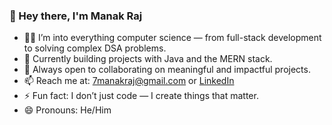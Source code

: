 ### 👋 Hey there, I'm Manak Raj

- 👨‍💻 I’m into everything computer science — from full-stack development to solving complex DSA problems.
- 🌱 Currently building projects with Java and the MERN stack.
- 🤝 Always open to collaborating on meaningful and impactful projects.
- 📫 Reach me at: [7manakraj@gmail.com](mailto:7manakraj@gmail.com) or [LinkedIn](https://linkedin.com/in/manak-raj-427306282)
- ⚡ Fun fact: I don’t just code — I create things that matter.
- 😄 Pronouns: He/Him


<!---
ManakRaj-7/ManakRaj-7 is a ✨ special ✨ repository because its `README.md` (this file) appears on your GitHub profile.
You can click the Preview link to take a look at your changes.
--->
